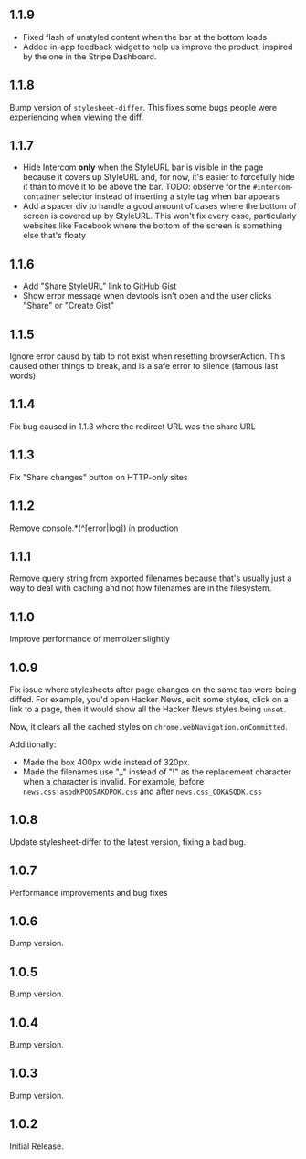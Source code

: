 ## 1.1.9

- Fixed flash of unstyled content when the bar at the bottom loads
- Added in-app feedback widget to help us improve the product, inspired by the one in the Stripe Dashboard.

## 1.1.8

Bump version of `stylesheet-differ`. This fixes some bugs people were experiencing when viewing the diff.

## 1.1.7

- Hide Intercom **only** when the StyleURL bar is visible in the page because it covers up StyleURL and, for now, it's easier to forcefully hide it than to move it to be above the bar. TODO: observe for the `#intercom-container` selector instead of inserting a style tag when bar appears
- Add a spacer div to handle a good amount of cases where the bottom of screen is covered up by StyleURL. This won't fix every case, particularly websites like Facebook where the bottom of the screen is something else that's floaty

## 1.1.6

- Add "Share StyleURL" link to GitHub Gist
- Show error message when devtools isn't open and the user clicks "Share" or "Create Gist"

## 1.1.5

Ignore error causd by tab to not exist when resetting browserAction. This caused other things to break, and is a safe error to silence (famous last words)

## 1.1.4

Fix bug caused in 1.1.3 where the redirect URL was the share URL

## 1.1.3

Fix "Share changes" button on HTTP-only sites

## 1.1.2

Remove console.\*(^[error|log]) in production

## 1.1.1

Remove query string from exported filenames because that's usually just a way to deal with caching and not how filenames are in the filesystem.

## 1.1.0

Improve performance of memoizer slightly

## 1.0.9

Fix issue where stylesheets after page changes on the same tab were being diffed. For example, you'd open Hacker News, edit some styles, click on a link to a page, then it would show all the Hacker News styles being `unset`.

Now, it clears all the cached styles on `chrome.webNavigation.onCommitted`.

Additionally:

- Made the <CodeDiff /> box 400px wide instead of 320px.
- Made the filenames use "\_" instead of "!" as the replacement character when a character is invalid. For example, before `news.css!asodKPODSAKDPOK.css` and after `news.css_COKASODK.css`

## 1.0.8

Update stylesheet-differ to the latest version, fixing a bad bug.

## 1.0.7

Performance improvements and bug fixes

## 1.0.6

Bump version.

## 1.0.5

Bump version.

## 1.0.4

Bump version.

## 1.0.3

Bump version.

## 1.0.2

Initial Release.
